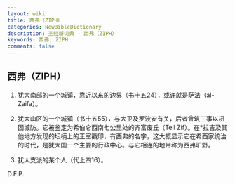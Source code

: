 ```yaml
---
layout: wiki
title: 西弗（ZIPH）
categories: NewBibleDictionary
description: 圣经新词典 - 西弗（ZIPH）
keywords: 西弗, ZIPH
comments: false
---
```


## 西弗（ZIPH）

1. 犹大南部的一个城镇，靠近以东的边界（书十五24），或许就是萨法（al-Zaifa）。

2. 犹大山区的一个城镇（书十五55），与大卫及罗波安有关，后者曾筑工事以巩固城防。它被鉴定为希伯仑西南七公里处的齐富废丘（Tell Zif）。在*拉吉及其他地方发现的坛柄上的王室戳印，有西弗的名字，这大概显示它在希西家统治的时代，是犹大国一个主要的行政中心。与它相连的地带称为西弗旷野。

3. 犹大支派的某个人（代上四16）。

D.F.P.








